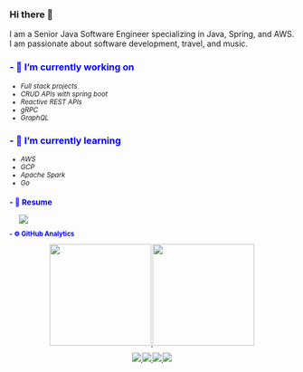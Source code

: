 ### Hi there 👋

I am a Senior Java Software Engineer specializing in Java, Spring, and AWS. 
I am passionate about software development, travel, and music. 

<h3 style="color:blue;">
<strong>
- 🔭 I’m currently working on
</strong>
</h3>
  <i><small><div><ul>
  <li>Full stack projects</li>
  <li>CRUD APIs with spring boot</li>
  <li>Reactive REST APIs</li>
  <li>gRPC</li>
  <li>GraphQL</li>
  </ul></div></small></i>

<h3 style="color:blue;"><strong>
- 🌱 I’m currently learning
</h3></strong>
  <i><small><div><ul>
  <li>AWS</li>
  <li>GCP</li>
  <li>Apache Spark</li>
  <li>Go</li>
  </ul></div></<small></i>

<h3 style="color:blue;"><strong>
- 📃 Resume
</h3></strong>
  <i><small>
  <div><ul>
     <a href="https://dariocm.github.io/resumeCV/">
     <img align="left" src="https://img.shields.io/badge/Resume-Webpage-239120?logo=resume-webpage&logoColor=white" />
    </a>
  </ul>
  </div>
  </ul>
  </<small></i>

<!--  
<div><small>
<p>
  <a href="https://www.linkedin.com/in/carlos-dario-casta%C3%B1eda-mendoza-12735925/">Linkedin</a>
</p>
<p>
  <a href="https://leetcode.com/DarioCM/">LeetCode</a>
</p>
<p>
  <a href="https://www.instagram.com/darkocd/">Instagram</a>
</p>
</small></div>
-->

<br>

<h3 style="color:blue;"><strong>
- ⚙️ GitHub Analytics 
</h3></strong>
<p align="center">
<a href="https://github.com/DarioCM">
  <img height="180em" src="https://github-readme-stats-eight-theta.vercel.app/api?username=DarioCM&show_icons=true&theme=nord&include_all_commits=true&count_private=true"/>
  <img height="180em" src="https://github-readme-stats-eight-theta.vercel.app/api/top-langs/?username=DarioCM&layout=compact&langs_count=8&theme=nord"/>
</a>
</p>

<div id="badges" align="center"><small>
  <a href="https://www.linkedin.com/in/carlos-dario-castaneda-mendoza/">
    <img src="https://img.shields.io/badge/Linkedin-0077B5?style=for-the-badge&logo=Linkedin&logoColor=ffffff">
  </a>
  <a href="mailto:dario20049@gmail.com">
    <img src="https://img.shields.io/badge/Gmail-D44638?style=for-the-badge&logo=gmail&logoColor=ffffff">
  </a>
  <a href="https://medium.com/@dario_85947">
    <img src="https://img.shields.io/badge/Medium-000000?style=for-the-badge&logo=Medium">
  </a>
  <a href="https://leetcode.com/u/DarioCM/">
    <img src="https://img.shields.io/badge/LeetCode-000000?style=for-the-badge&logo=LeetCode&logoColor=#d16c06">
  </a></small>
</div>



<!--
**DarioCM/DarioCM** is a ✨ _special_ ✨ repository because its `README.md` (this file) appears on your GitHub profile.

Here are some ideas to get you started:

- 🔭 I’m currently working on ...
- 🌱 I’m currently learning ...
- 👯 I’m looking to collaborate on ...
- 🤔 I’m looking for help with ...
- 💬 Ask me about ...
- 📫 How to reach me: ...
- 😄 Pronouns: ...
- ⚡ Fun fact: ...
-->
